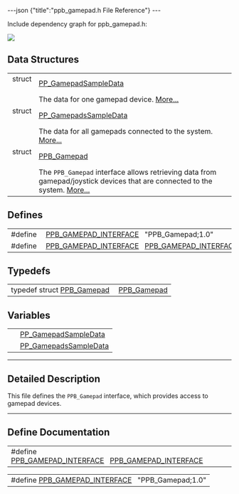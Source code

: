 ---json {"title":"ppb\_gamepad.h File Reference"} ---

Include dependency graph for ppb\_gamepad.h:

![](/docs/native-client/pepper_stable/c/ppb__gamepad_8h__incl.png)

Data Structures
---------------

<table><tbody><tr class="odd"><td style="text-align: right;">struct  </td><td><a href="/docs/native-client/pepper_stable/c/struct_p_p___gamepad_sample_data/" class="el">PP_GamepadSampleData</a></td></tr><tr class="even"><td style="text-align: right;"> </td><td>The data for one gamepad device. <a href="/docs/native-client/pepper_stable/c/struct_p_p___gamepad_sample_data#details">More...</a><br />
</td></tr><tr class="odd"><td style="text-align: right;">struct  </td><td><a href="/docs/native-client/pepper_stable/c/struct_p_p___gamepads_sample_data/" class="el">PP_GamepadsSampleData</a></td></tr><tr class="even"><td style="text-align: right;"> </td><td>The data for all gamepads connected to the system. <a href="/docs/native-client/pepper_stable/c/struct_p_p___gamepads_sample_data#details">More...</a><br />
</td></tr><tr class="odd"><td style="text-align: right;">struct  </td><td><a href="/docs/native-client/pepper_stable/c/struct_p_p_b___gamepad__1__0/" class="el">PPB_Gamepad</a></td></tr><tr class="even"><td style="text-align: right;"> </td><td>The <code>PPB_Gamepad</code> interface allows retrieving data from gamepad/joystick devices that are connected to the system. <a href="/docs/native-client/pepper_stable/c/struct_p_p_b___gamepad__1__0#details">More...</a><br />
</td></tr></tbody></table>

Defines
-------

<table><tbody><tr class="odd"><td style="text-align: right;">#define </td><td><a href="/docs/native-client/pepper_stable/c/ppb__gamepad_8h#ae18db8da1163096b8ea10071317305b2" class="el">PPB_GAMEPAD_INTERFACE</a>   "PPB_Gamepad;1.0"</td></tr><tr class="even"><td style="text-align: right;">#define </td><td><a href="/docs/native-client/pepper_stable/c/ppb__gamepad_8h#aca090c38021f6dcef779de7a255313f3" class="el">PPB_GAMEPAD_INTERFACE</a>   <a href="/docs/native-client/pepper_stable/c/ppb__gamepad_8h#ae18db8da1163096b8ea10071317305b2" class="el">PPB_GAMEPAD_INTERFACE</a></td></tr></tbody></table>

Typedefs
--------

<table><tbody><tr class="odd"><td style="text-align: right;">typedef struct <a href="/docs/native-client/pepper_stable/c/struct_p_p_b___gamepad__1__0/" class="el">PPB_Gamepad</a> </td><td><a href="/docs/native-client/pepper_stable/c/group___interfaces#ga57baea75086a666a92489da807f16f2a" class="el">PPB_Gamepad</a></td></tr></tbody></table>

Variables
---------

<table><tbody><tr class="odd"><td style="text-align: right;"> </td><td><a href="/docs/native-client/pepper_stable/c/group___structs#ga525d88c6ef789fe645908c30bae38e7c" class="el">PP_GamepadSampleData</a></td></tr><tr class="even"><td style="text-align: right;"> </td><td><a href="/docs/native-client/pepper_stable/c/group___structs#gacc3e9ccca109cc93c2fbeea317b7b004" class="el">PP_GamepadsSampleData</a></td></tr></tbody></table>

------------------------------------------------------------------------

<span id="details" class="anchor" style="margin: 0;"></span>

Detailed Description
--------------------

This file defines the `PPB_Gamepad` interface, which provides access to gamepad devices.

------------------------------------------------------------------------

Define Documentation
--------------------

<span id="aca090c38021f6dcef779de7a255313f3" class="anchor" style="margin: 0;"></span>

<table><tbody><tr class="odd"><td>#define <a href="/docs/native-client/pepper_stable/c/ppb__gamepad_8h#aca090c38021f6dcef779de7a255313f3" class="el">PPB_GAMEPAD_INTERFACE</a>   <a href="/docs/native-client/pepper_stable/c/ppb__gamepad_8h#ae18db8da1163096b8ea10071317305b2" class="el">PPB_GAMEPAD_INTERFACE</a></td></tr></tbody></table>

<span id="ae18db8da1163096b8ea10071317305b2" class="anchor" style="margin: 0;"></span>

<table><tbody><tr class="odd"><td>#define <a href="/docs/native-client/pepper_stable/c/ppb__gamepad_8h#ae18db8da1163096b8ea10071317305b2" class="el">PPB_GAMEPAD_INTERFACE</a>   "PPB_Gamepad;1.0"</td></tr></tbody></table>
